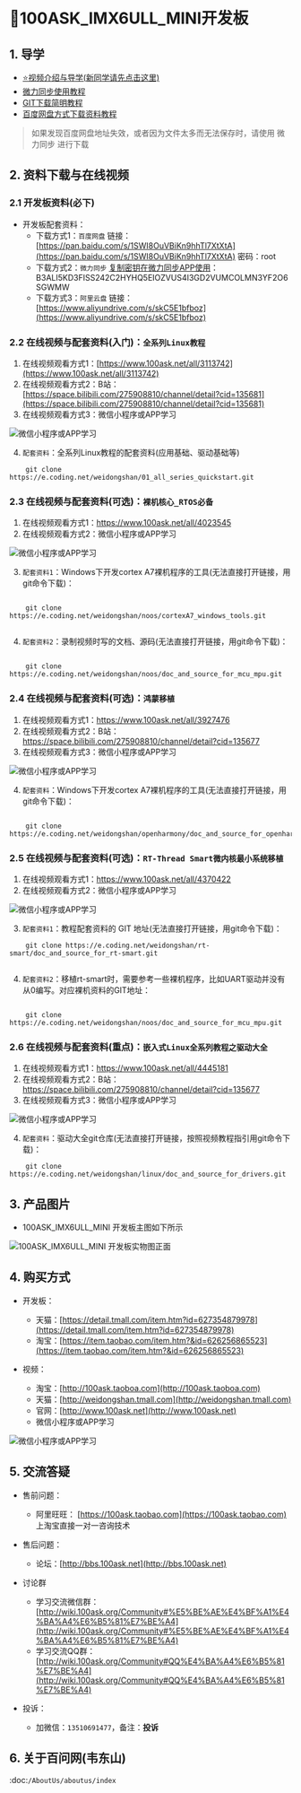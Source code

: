 # 🎫100ASK_IMX6ULL_MINI开发板

## 1. 导学

- [⭐视频介绍与导学(新同学请先点击这里)](https://www.bilibili.com/video/BV1oz4y1C7jK)
- [微力同步使用教程](https://download.100ask.org/tools/Software/BtsyncUserGuide/btsync_user_guide.html)
- [GIT下载简明教程](https://download.100ask.org/tools/Software/git/how_to_use_git.html)
- [百度网盘方式下载资料教程](http://wiki.100ask.org/BeginnerLearningRoute#.E7.99.BE.E5.BA.A6.E7.BD.91.E7.9B.98.E4.BD.BF.E7.94.A8.E6.95.99.E7.A8.8B)


> 如果发现百度网盘地址失效，或者因为文件太多而无法保存时，请使用 微力同步 进行下载
   

## 2. 资料下载与在线视频

### 2.1 开发板资料(必下)

- 开发板配套资料：
  - 下载方式1：``百度网盘`` 链接：[https://pan.baidu.com/s/1SWI8OuVBiKn9hhTl7XtXtA](https://pan.baidu.com/s/1SWI8OuVBiKn9hhTl7XtXtA) 密码：root
  - 下载方式2：``微力同步``              [复制密钥在微力同步APP使用]( https://download.100ask.org/tools/Software/BtsyncUserGuide/btsync_user_guide.html)：B3ALI5KD3FISS242C2HYHQ5EIOZVUS4I3GD2VUMCOLMN3YF2O6SGWMW
  - 下载方式3：``阿里云盘`` 链接：[https://www.aliyundrive.com/s/skC5E1bfboz](https://www.aliyundrive.com/s/skC5E1bfboz)


### 2.2 在线视频与配套资料(入门)：``全系列Linux教程``

1. 在线视频观看方式1：[https://www.100ask.net/all/3113742](https://www.100ask.net/all/3113742)
2. 在线视频观看方式2：B站：[https://space.bilibili.com/275908810/channel/detail?cid=135681](https://space.bilibili.com/275908810/channel/detail?cid=135681)
3. 在线视频观看方式3：微信小程序或APP学习

![微信小程序或APP学习](http://photos.100ask.net/100ask/aboutus/100ASK_Applets.jpg)
   
  
  
4. ``配套资料``：全系列Linux教程的配套资料(应用基础、驱动基础等)


```shell
	git clone https://e.coding.net/weidongshan/01_all_series_quickstart.git
```

### 2.3 在线视频与配套资料(可选)：``裸机核心_RTOS必备``

1. 在线视频观看方式1：https://www.100ask.net/all/4023545
2. 在线视频观看方式2：微信小程序或APP学习

![微信小程序或APP学习](http://photos.100ask.net/100ask/aboutus/100ASK_Applets.jpg)
   
  
  
3. ``配套资料1``：Windows下开发cortex A7裸机程序的工具(无法直接打开链接，用git命令下载)：


```shell
	
	git clone https://e.coding.net/weidongshan/noos/cortexA7_windows_tools.git
	
```

4. ``配套资料2``：录制视频时写的文档、源码(无法直接打开链接，用git命令下载)：


```shell

	git clone https://e.coding.net/weidongshan/noos/doc_and_source_for_mcu_mpu.git
```

 
### 2.4 在线视频与配套资料(可选)：``鸿蒙移植``

1. 在线视频观看方式1：https://www.100ask.net/all/3927476
2. 在线视频观看方式2：B站：https://space.bilibili.com/275908810/channel/detail?cid=135677
3. 在线视频观看方式3：微信小程序或APP学习

![微信小程序或APP学习](http://photos.100ask.net/100ask/aboutus/100ASK_Applets.jpg)
   
  
  
4. ``配套资料``：Windows下开发cortex A7裸机程序的工具(无法直接打开链接，用git命令下载)：

```shell
	
	git clone https://e.coding.net/weidongshan/openharmony/doc_and_source_for_openharmony.git
```


### 2.5 在线视频与配套资料(可选)：``RT-Thread Smart微内核最小系统移植``

1. 在线视频观看方式1：https://www.100ask.net/all/4370422
2. 在线视频观看方式2：微信小程序或APP学习

![微信小程序或APP学习](http://photos.100ask.net/100ask/aboutus/100ASK_Applets.jpg)
    
3. ``配套资料1``：教程配套资料的 GIT 地址(无法直接打开链接，用git命令下载)：


```shell	
	git clone https://e.coding.net/weidongshan/rt-smart/doc_and_source_for_rt-smart.git
	
```

4. ``配套资料2``：移植rt-smart时，需要参考一些裸机程序，比如UART驱动并没有从0编写。对应裸机资料的GIT地址：

```shell

	git clone https://e.coding.net/weidongshan/noos/doc_and_source_for_mcu_mpu.git
```
 
 
### 2.6 在线视频与配套资料(重点)：``嵌入式Linux全系列教程之驱动大全``

1. 在线视频观看方式1：https://www.100ask.net/all/4445181
2. 在线视频观看方式2：B站：https://space.bilibili.com/275908810/channel/detail?cid=135677
3. 在线视频观看方式3：微信小程序或APP学习

![微信小程序或APP学习](http://photos.100ask.net/100ask/aboutus/100ASK_Applets.jpg)
   
   
4. ``配套资料``：驱动大全git仓库(无法直接打开链接，按照视频教程指引用git命令下载)：


```shell	
	git clone https://e.coding.net/weidongshan/linux/doc_and_source_for_drivers.git
```

## 3. 产品图片

- 100ASK_IMX6ULL_MINI 开发板主图如下所示
   
![100ASK_IMX6ULL_MINI 开发板实物图正面](http://photos.100ask.net/100ask/products/boards/Nxp/100ask_imx6ull_mini/100ASK_IMX6ULL_MINI_positive.png)
  


## 4. 购买方式

- 开发板：
  - 天猫：[https://detail.tmall.com/item.htm?id=627354879978](https://detail.tmall.com/item.htm?id=627354879978)
  - 淘宝：[https://item.taobao.com/item.htm?&id=626256865523](https://item.taobao.com/item.htm?&id=626256865523)

- 视频：
  - 淘宝：[http://100ask.taoboa.com](http://100ask.taoboa.com)
  - 天猫：[http://weidongshan.tmall.com](http://weidongshan.tmall.com)
  - 官网：[http://www.100ask.net](http://www.100ask.net)
  - 微信小程序或APP学习
  
![微信小程序或APP学习](http://photos.100ask.net/100ask/aboutus/100ASK_Applets.jpg)
   
  


## 5. 交流答疑

- 售前问题：
  - 阿里旺旺： [https://100ask.taobao.com](https://100ask.taobao.com) 上淘宝直接一对一咨询技术

- 售后问题：
  - 论坛：[http://bbs.100ask.net](http://bbs.100ask.net)
  
- 讨论群
  - 学习交流微信群：[http://wiki.100ask.org/Community#%E5%BE%AE%E4%BF%A1%E4%BA%A4%E6%B5%81%E7%BE%A4](http://wiki.100ask.org/Community#%E5%BE%AE%E4%BF%A1%E4%BA%A4%E6%B5%81%E7%BE%A4)
  - 学习交流QQ群：  [http://wiki.100ask.org/Community#QQ%E4%BA%A4%E6%B5%81%E7%BE%A4](http://wiki.100ask.org/Community#QQ%E4%BA%A4%E6%B5%81%E7%BE%A4)

- 投诉：
  - 加微信：``13510691477``，备注：**投诉**


## 6. 关于百问网(韦东山)

 :doc:`/AboutUs/aboutus/index`
 
 
